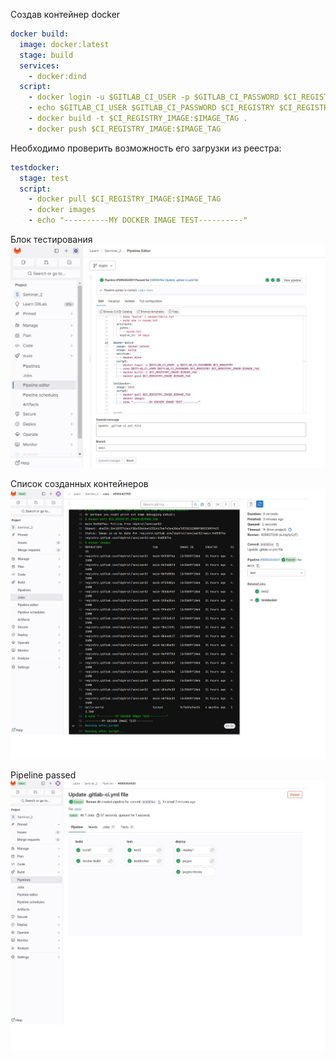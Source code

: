 Создав контейнер docker
```yaml
docker build:
  image: docker:latest
  stage: build
  services:
    - docker:dind
  script:
    - docker login -u $GITLAB_CI_USER -p $GITLAB_CI_PASSWORD $CI_REGISTRY
    - echo $GITLAB_CI_USER $GITLAB_CI_PASSWORD $CI_REGISTRY $CI_REGISTRY_IMAGE:$IMAGE_TAG
    - docker build -t $CI_REGISTRY_IMAGE:$IMAGE_TAG .
    - docker push $CI_REGISTRY_IMAGE:$IMAGE_TAG
```

Необходимо проверить возможность его загрузки из реестра:
```yaml
testdocker:
  stage: test
  script:
    - docker pull $CI_REGISTRY_IMAGE:$IMAGE_TAG
    - docker images 
    - echo "----------MY DOCKER IMAGE TEST----------"
```

Блок тестирования
![docker container test](screenshots/screenshot_1.jpg "docker container test")

Список созданных контейнеров
![list of containers](screenshots/screenshot_2.jpg "list of containers")

Pipeline passed
![pipeline passed](screenshots/screenshot_3.jpg "pipeline passed")
